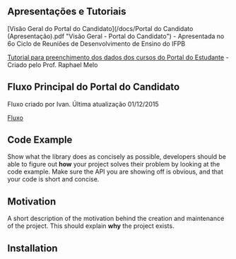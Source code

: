## Apresentações e Tutoriais

[Visão Geral do Portal do Candidato](/docs/Portal do Candidato (Apresentação).pdf "Visão Geral - Portal do Candidato") - Apresentada no 6o Ciclo de Reuniões de Desenvolvimento de Ensino do IFPB

[Tutorial para preenchimento dos dados dos cursos do Portal do Estudante](http://portal.ifba.edu.br/ti/sistemas/servicos/portal-do-estudante/ModelodePreenchimentodoPortaldoEstudante.pdf "Preenchimento dos dados dos cursos - Portal do Estudante") - Criado pelo Prof. Raphael Melo

## Fluxo Principal do Portal do Candidato

Fluxo criado por Ivan. Última atualização 01/12/2015<br>

[Fluxo](/docs/images/Fluxo_Portal_Candidato.png "Fluxo do Sistema - Portal do Candidato")

## Code Example

Show what the library does as concisely as possible, developers should be able to figure out **how** your project solves their problem by looking at the code example. Make sure the API you are showing off is obvious, and that your code is short and concise.

## Motivation

A short description of the motivation behind the creation and maintenance of the project. This should explain **why** the project exists.

## Installation